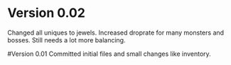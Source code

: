 # Version 0.02
Changed all uniques to jewels.
Increased droprate for many monsters and bosses. Still needs a lot more balancing.









#Version 0.01
Committed initial files and small changes like inventory.
